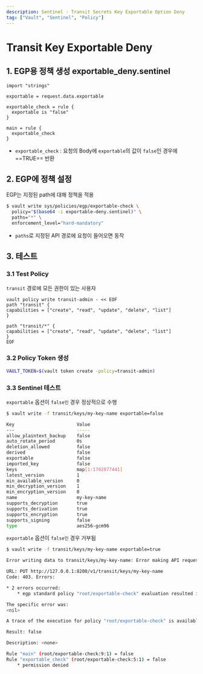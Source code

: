 ```yaml
---
description: Sentinel - Transit Secrets Key Exportable Option Deny
tag: ["Vault", "Sentinel", "Policy"]
---
```


# Transit Key Exportable Deny

## 1. EGP용 정책 생성 exportable_deny.sentinel

```hcl
import "strings"

exportable = request.data.exportable

exportable_check = rule {
  exportable is "false"
}

main = rule {
  exportable_check
}
```

- `exportable_check` : 요청의 Body에 `exportable`의 값이 `false`인 경우에 ==TRUE== 반환


## 2. EGP에 정책 설정
EGP는 지정된 path에 대해 정책을 적용

```bash
$ vault write sys/policies/egp/exportable-check \
  policy="$(base64 -i exportable-deny.sentinel)" \
  paths="*" \
  enforcement_level="hard-mandatory"
```
- `paths`로 지정된 API 경로에 요청이 들어오면 동작

## 3. 테스트

### 3.1 Test Policy

`transit` 경로에 모든 권한이 있는 사용자

```hcl
vault policy write transit-admin - << EOF
path "transit" {
capabilities = ["create", "read", "update", "delete", "list"]
}

path "transit/*" {
capabilities = ["create", "read", "update", "delete", "list"]
}
EOF
```

### 3.2 Policy Token 생성

```bash
VAULT_TOKEN=$(vault token create -policy=transit-admin)
```

### 3.3 Sentinel 테스트

`exportable` 옵션이 `false인` 경우 정상적으로 수행

```bash
$ vault write -f transit/keys/my-key-name exportable=false

Key                       Value
---                       -----
allow_plaintext_backup    false
auto_rotate_period        0s
deletion_allowed          false
derived                   false
exportable                false
imported_key              false
keys                      map[1:1702877441]
latest_version            1
min_available_version     0
min_decryption_version    1
min_encryption_version    0
name                      my-key-name
supports_decryption       true
supports_derivation       true
supports_encryption       true
supports_signing          false
type                      aes256-gcm96
```

`exportable` 옵션이 `false인` 경우 거부됨

```bash
$ vault write -f transit/keys/my-key-name exportable=true

Error writing data to transit/keys/my-key-name: Error making API request.

URL: PUT http://127.0.0.1:8200/v1/transit/keys/my-key-name
Code: 403. Errors:

* 2 errors occurred:
	* egp standard policy "root/exportable-check" evaluation resulted in denial.

The specific error was:
<nil>

A trace of the execution for policy "root/exportable-check" is available:

Result: false

Description: <none>

Rule "main" (root/exportable-check:9:1) = false
Rule "exportable_check" (root/exportable-check:5:1) = false
	* permission denied


```
